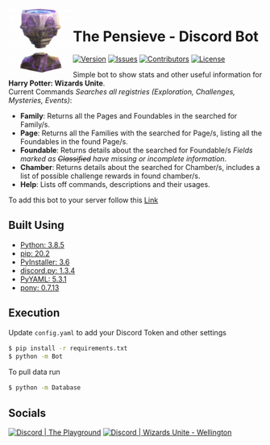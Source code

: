 <img src="https://raw.githubusercontent.com/Macro303/The-Pensieve/main/logo.png" align="left" width="128" height="128" alt="The Pensieve Logo"/>

# The Pensieve - Discord Bot
[![Version](https://img.shields.io/github/tag-pre/Macro303/The-Pensieve.svg?label=version&style=flat-square)](https://github.com/Macro303/The-Pensieve/releases)
[![Issues](https://img.shields.io/github/issues/Macro303/The-Pensieve.svg?style=flat-square)](https://github.com/Macro303/The-Pensieve/issues)
[![Contributors](https://img.shields.io/github/contributors/Macro303/The-Pensieve.svg?style=flat-square)](https://github.com/Macro303/The-Pensieve/graphs/contributors)
[![License](https://img.shields.io/github/license/Macro303/The-Pensieve.svg?style=flat-square)](https://opensource.org/licenses/MIT)

Simple bot to show stats and other useful information for **Harry Potter: Wizards Unite**.  
Current Commands _Searches all registries (Exploration, Challenges, Mysteries, Events)_:
 - **Family**: Returns all the Pages and Foundables in the searched for Family/s.
 - **Page**: Returns all the Families with the searched for Page/s, listing all the Foundables in the found Page/s.
 - **Foundable**: Returns details about the searched for Foundable/s _Fields marked as ~~Classified~~ have missing or incomplete information_.
 - **Chamber**: Returns details about the searched for Chamber/s, includes a list of possible challenge rewards in found chamber/s.
 - **Help**: Lists off commands, descriptions and their usages.

To add this bot to your server follow this [Link](https://discord.com/api/oauth2/authorize?client_id=723013744808165438&permissions=67464256&scope=bot)

## Built Using
 - [Python: 3.8.5](https://www.python.org/)
 - [pip: 20.2](https://pypi.org/project/pip/)
 - [PyInstaller: 3.6](https://pypi.org/project/PyInstaller/)
 - [discord.py: 1.3.4](https://pypi.org/project/discord.py/)
 - [PyYAML: 5.3.1](https://pypi.org/project/PyYAML/)
 - [pony: 0.7.13](https://pypi.org/project/pony/)

## Execution
Update `config.yaml` to add your Discord Token and other settings
```bash
$ pip install -r requirements.txt
$ python -m Bot
```
To pull data run
```bash
$ python -m Database
```

## Socials
[![Discord | The Playground](https://discord.com/api/v6/guilds/618581423070117932/widget.png?style=banner2)](https://discord.gg/nqGMeGg)
[![Discord | Wizards Unite - Wellington](https://discord.com/api/v6/guilds/577714667535728670/widget.png?style=banner2)](https://discord.gg/dy3ZhkT)
